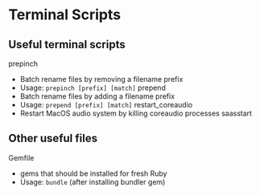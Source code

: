 
# Terminal Scripts

## Useful terminal scripts

prepinch
  - Batch rename files by removing a filename prefix
  - Usage: `prepinch [prefix] [match]`
prepend
  - Batch rename files by adding a filename prefix
  - Usage:  `prepend [prefix] [match]`
restart_coreaudio
  - Restart MacOS audio system by killing coreaudio processes
saasstart

## Other useful files
Gemfile
  - gems that should be installed for fresh Ruby
  - Usage: `bundle` (after installing bundler gem)
